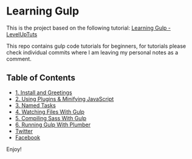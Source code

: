 # Learning Gulp

This is the project based on the following tutorial: [Learning Gulp - LevelUpTuts](https://www.youtube.com/playlist?list=PLLnpHn493BHE2RsdyUNpbiVn-cfuV7Fos)

This repo contains gulp code tutorials for beginners, for tutorials please check individual commits where I am leaving my personal notes as a comment.

## Table of Contents

* [1. Install and Greetings](https://github.com/raunakhajela/learning-gulp-sass/commit/fd02def2197a38e6f93d723a92ea07d8b13addc8)
* [2. Using Plugins & Minifying JavaScript](https://github.com/raunakhajela/learning-gulp-sass/commit/5b89c5e7c85ef3b54e03b606fbf268d294997b74)
* [3. Named Tasks](https://github.com/raunakhajela/learning-gulp-sass/commit/f57fe0d7135e379793e2889dd616326fbee7742d)
* [4. Watching Files With Gulp](https://github.com/raunakhajela/learning-gulp-sass/commit/ffe01a438139122d85ef8121ca595811306f8b30)
* [5. Compiling Sass With Gulp](https://github.com/raunakhajela/learning-gulp-sass/commit/b84b06c0d2faf50f629e301ce16c640e7e268b6e)
* [6. Running Gulp With Plumber](https://github.com/raunakhajela/learning-gulp-sass/commit/747bc836acd11356c454e5306c686d3bd770b6f7)
* [Twitter](https://twitter.com/raunakhajela)
* [Facebook](https://facebook.com/raunakhajela)

Enjoy!